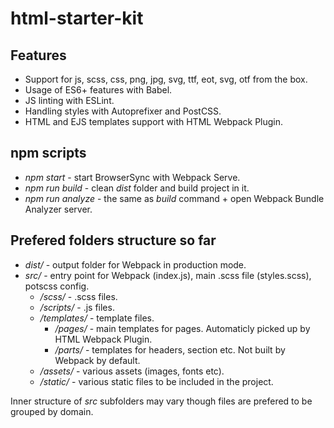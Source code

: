 # html-starter-kit

## Features
- Support for js, scss, css, png, jpg, svg, ttf, eot, svg, otf from the box.
- Usage of ES6+ features with Babel.
- JS linting with ESLint.
- Handling styles with Autoprefixer and PostCSS.
- HTML and EJS templates support with HTML Webpack Plugin.

## npm scripts
- _npm start_ - start BrowserSync with Webpack Serve.
- _npm run build_ - clean _dist_ folder and build project in it.
- _npm run analyze_ - the same as _build_ command + open Webpack Bundle Analyzer server.

## Prefered folders structure so far
- _dist/_ - output folder for Webpack in production mode.
- _src/_ - entry point for Webpack (index.js), main .scss file (styles.scss), potscss config. 
  - _/scss/_ - .scss files.
  - _/scripts/_ - .js files.
  - _/templates/_ - template files.
  	- _/pages/_ - main templates for pages. Automaticly picked up by HTML Webpack Plugin.
  	- _/parts/_ - templates for headers, section etc. Not built by Webpack by default.
  - _/assets/_ - various assets (images, fonts etc). 
  - _/static/_ - various static files to be included in the project. 
  
Inner structure of _src_ subfolders may vary though files are prefered to be grouped by domain.
